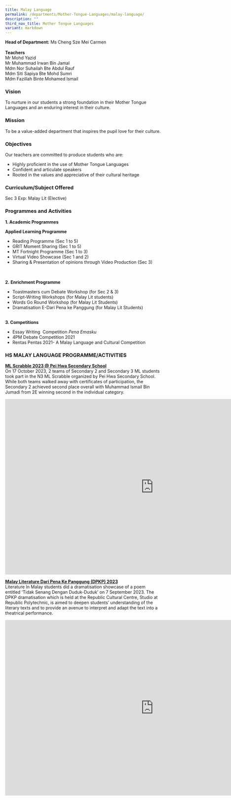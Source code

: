 ```yaml
---
title: Malay Language
permalink: /departments/Mother-Tongue-Languages/malay-language/
description: ""
third_nav_title: Mother Tongue Languages
variant: markdown
---
```

**Head of Department:**&nbsp;Ms&nbsp;Cheng Sze Mei Carmen  
&nbsp;  
**Teachers**  
Mr Mohd Yazid  
Mr Muhammad Irwan Bin Jamal  
Mdm Nor Suhailah Bte Abdul Rauf   
Mdm Siti Sapiya Bte Mohd Sumri   
Mdm Fazillah Binte Mohamed Ismail   

  

### Vision

To nurture in our students a strong foundation in their Mother Tongue Languages and an enduring interest in their culture.

### Mission

To be a value-added department that inspires the pupil love for their culture.

### Objectives

Our teachers are committed to produce students who are:  
*   Highly proficient in the use of Mother Tongue Languages
*   Confident and articulate speakers
*   Rooted in the values and appreciative of their cultural heritage

### Curriculum/Subject Offered

Sec 3 Exp: Malay Lit (Elective)

### Programmes and Activities

**1\. Academic Programmes**    

**Applied Learning Programme**  
*   Reading Programme (Sec 1 to 5)
*   GRIT Moment Sharing (Sec 1 to 5)
*   MT Fortnight Programme (Sec 1 to 3)
*   Virtual Video Showcase (Sec 1 and 2)
*   Sharing &amp; Presentation of opinions through Video Production (Sec 3)

&nbsp;  
&nbsp;  
**2\.**&nbsp;**Enrichment Programme**  

*   Toastmasters cum Debate Workshop (for Sec 2 &amp; 3)
*   Script-Writing Workshops (for Malay Lit students)
*   Words Go Round Workshop (for Malay Lit Students)
*   Dramatisation E-Dari Pena ke Panggung (for Malay Lit Students)

&nbsp;  
**3\. Competitions**  

*   Essay Writing &nbsp;Competition&nbsp;_Pena Emasku_
*   4PM Debate Competition 2021
*   Rentas Pentas 2021- A Malay Language and Cultural Competition

  

### HS MALAY LANGUAGE PROGRAMME/ACTIVITIES  

**<u>ML Scrabble 2023 @ Pei Hwa Secondary School</u>**  
On 17 October 2023, 2 teams of Secondary 2 and Secondary 3 ML students took part in the N3 ML Scrabble organized by Pei Hwa Secondary School. While both teams walked away with certificates of participation, the Secondary 2 achieved second place overall with Muhammad Ismail Bin Jumadi from 2E winning second in the individual category.  
<iframe src="https://docs.google.com/presentation/d/1IGVQxdvo8d1ISijjhVgHfXTsv-jAauBA/embed?start=true&amp;loop=true&amp;delayms=3000" frameborder="0" width="960" height="569" allowfullscreen="true"></iframe>  



**<u>Malay Literature Dari Pena Ke Panggung (DPKP) 2023</u>**   
Literature In Malay students did a dramatisation showcase of a poem entitled ‘Tidak Senang Dengan Duduk-Duduk’ on 7 September 2023. The DPKP dramatisation which is held at the Republic Cultural Centre, Studio at Republic Polytechnic, is aimed to deepen students’ understanding of the literary texts and to provide an avenue to interpret and adapt the text into a theatrical performance.  
<iframe src="https://docs.google.com/presentation/d/1JTlOGOGDgzzK_eEfbYPKhU-20J0hCwT-/embed?start=true&amp;loop=true&amp;delayms=3000" frameborder="0" width="960" height="569" allowfullscreen="true"></iframe>  